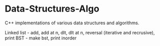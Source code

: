 # Data-Structures-Algo
C++ implementations of various data structures and algorithms.

 Linked list - add, add at n, dlt, dlt at n,
        reversal (iterative and recrusive), print
 BST - make bst, print inorder 
